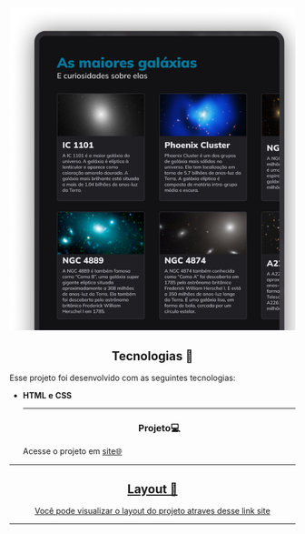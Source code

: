 <p align="center">
  <img alt="images" src="Image (1).png" width="700px">

</p>



<!--  -->


<h2 align="center">Tecnologias 🚀</h2>
   
<p>Esse projeto foi desenvolvido com as seguintes tecnologias:</p>

- **HTML** **e** **CSS**

  
  ---
  <h3 align="center">Projeto💻 </h3>
  <p>Acesse o projeto em <a href="https://micaela-marques.github.io/formulario03/"> site🌐
  </p>






---

<h2 align="center">Layout 🎨</h2>

 

   <p align="center">Você pode visualizar o layout do projeto atraves desse link  <a href="https://figma.com"> site
   
 

---
